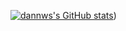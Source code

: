 [![dannws's GitHub stats](https://github-readme-stats.vercel.app/api?username=dannws)](https://github.com/anuraghazra/github-readme-stats&show_icons=true&theme=transparent))

